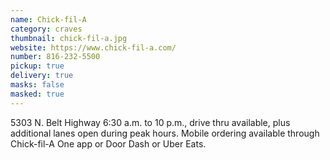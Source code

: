 ```yaml
---
name: Chick-fil-A
category: craves
thumbnail: chick-fil-a.jpg
website: https://www.chick-fil-a.com/
number: 816-232-5500
pickup: true
delivery: true
masks: false
masked: true
---
```

5303 N. Belt Highway 6:30 a.m. to 10 p.m., drive thru available, plus additional lanes open during peak hours. Mobile ordering available through Chick-fil-A One app or Door Dash or Uber Eats.